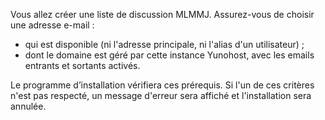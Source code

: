 Vous allez créer une liste de discussion MLMMJ. Assurez-vous de choisir une adresse e-mail :
- qui est disponible (ni l'adresse principale, ni l'alias d'un utilisateur) ;
- dont le domaine est géré par cette instance Yunohost, avec les emails entrants et sortants activés.

Le programme d’installation vérifiera ces prérequis. Si l'un de ces critères n'est pas respecté, un message d'erreur sera affiché et l'installation sera annulée.
